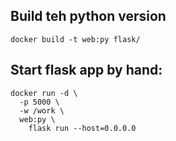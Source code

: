 
## Build teh python version

```
docker build -t web:py flask/
```


## Start flask app by hand:
```
docker run -d \
  -p 5000 \
  -w /work \
  web:py \
    flask run --host=0.0.0.0
```